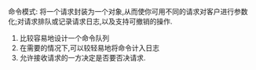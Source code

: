 命令模式: 将一个请求封装为一个对象,从而使你可用不同的请求对客户进行参数化;对请求排队或记录请求日志,以及支持可撤销的操作.

1. 比较容易地设计一个命令队列
2. 在需要的情况下,可以较轻易地将命令计入日志
3. 允许接收请求的一方决定是否要否决请求.
